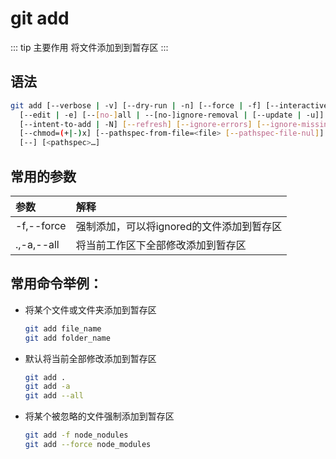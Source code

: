 # git add

::: tip 主要作用
将文件添加到到暂存区
:::

## 语法

```bash
git add [--verbose | -v] [--dry-run | -n] [--force | -f] [--interactive | -i] [--patch | -p]
  [--edit | -e] [--[no-]all | --[no-]ignore-removal | [--update | -u]]
  [--intent-to-add | -N] [--refresh] [--ignore-errors] [--ignore-missing] [--renormalize]
  [--chmod=(+|-)x] [--pathspec-from-file=<file> [--pathspec-file-nul]]
  [--] [<pathspec>…​]
```

## 常用的参数

| 参数         | 解释                       |
|:---------- |:------------------------ |
| -f,--force | 强制添加，可以将ignored的文件添加到暂存区 |
| .,-a,--all | 将当前工作区下全部修改添加到暂存区        |

## 常用命令举例：

- 将某个文件或文件夹添加到暂存区
  
  ```bash
  git add file_name
  git add folder_name
  ```

- 默认将当前全部修改添加到暂存区
  
  ```bash
  git add .
  git add -a
  git add --all
  ```

- 将某个被忽略的文件强制添加到暂存区
  
  ```bash
  git add -f node_nodules
  git add --force node_modules
  ```
